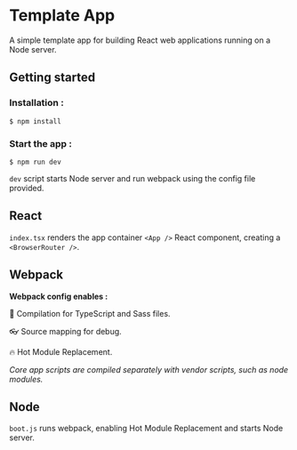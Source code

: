 # Template App

A simple template app for building React web applications running on a Node server.


## Getting started

### Installation :

```
$ npm install
```

### Start the app :

```
$ npm run dev
```

```dev``` script starts Node server and run webpack using the config file provided.



## React

```index.tsx``` renders the app container ```<App />``` React component, creating a ```<BrowserRouter />```.



## Webpack

**Webpack config enables :**

🚀 Compilation for TypeScript and Sass files.

👓 Source mapping for debug.

🔥 Hot Module Replacement.

*Core app scripts are compiled separately with vendor scripts, such as node modules.*



## Node

```boot.js``` runs webpack, enabling Hot Module Replacement and starts Node server.
